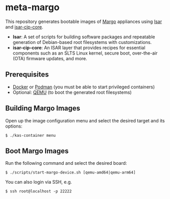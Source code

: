 # meta-margo

This repository generates bootable images of [Margo](https://margo.org/) appliances using [Isar](https://github.com/ilbers/isar) and [isar-cip-core](https://gitlab.com/cip-project/cip-core/isar-cip-core).

- **Isar**: A set of scripts for building software packages and repeatable generation of Debian-based root filesystems with customizations.
- **isar-cip-core**: An ISAR layer that provides recipes for essential components such as an SLTS Linux kernel, secure boot, over-the-air (OTA) firmware updates, and more.

## Prerequisites

- [Docker](https://www.docker.com/) or [Podman](https://podman.io/) (you must be able to start privileged containers)
- Optional: [QEMU](https://www.qemu.org/) (to boot the generated root filesystems)

## Building Margo Images

Open up the image configuration menu and select the desired target and its options:

```
$ ./kas-container menu
```

## Boot Margo Images

Run the following command and select the desired board:

```
$ ./scripts/start-margo-device.sh [qemu-amd64|qemu-arm64]
```

You can also login via SSH, e.g.

```
$ ssh root@localhost -p 22222
```
